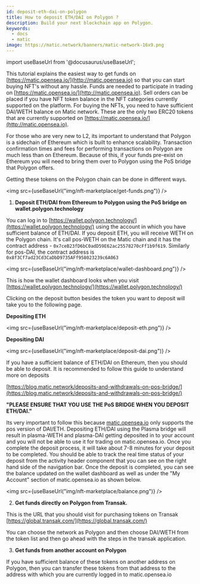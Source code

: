 ```yaml
---
id: deposit-eth-dai-on-polygon
title: How to deposit ETH/DAI on Polygon ?
description: Build your next blockchain app on Polygon.
keywords:
  - docs
  - matic
image: https://matic.network/banners/matic-network-16x9.png
---
```


import useBaseUrl from '@docusaurus/useBaseUrl';

This tutorial explains the easiest way to get funds on [https://matic.opensea.io/](http://matic.opensea.io) so that you can start buying NFT's without any hassle. Funds are needed to participate in trading on [https://matic.opensea.io/](http://matic.opensea.io). Sell orders can be placed if you have NFT token balance in the NFT categories currently supported on the platform. For buying the NFTs, you need to have sufficient DAI/WETH balance on Matic network. These are the only two ERC20 tokens that are currently supported on [https://matic.opensea.io/](http://matic.opensea.io).

For those who are very new to L2, its important to understand that Polygon is a sidechain of Ethereum which is built to enhance scalability. Transaction confirmation times and fees for performing transactions on Polygon are much less than on Ethereum. Because of this, if your funds pre-exist on Ethereum you will need to bring them over to Polygon using the PoS bridge that Polygon offers.

Getting these tokens on the Polygon chain can be done in different ways.

<img src={useBaseUrl("img/nft-marketplace/get-funds.png")} />

1. **Deposit ETH/DAI from Ethereum to Polygon using the PoS bridge on wallet.polygon.technology**

  You can log in to [https://wallet.polygon.technology/](https://wallet.polygon.technology/) using the account in which you have sufficient balance of ETH/DAI. If you deposit ETH, you will receive WETH on the Polygon chain. It's call pos-WETH on the Matic chain and it has the contract address - `0x7ceB23fD6bC0adD59E62ac25578270cFf1b9f619`. Similarly for pos-DAI, the contract address is `0x8f3Cf7ad23Cd3CaDbD9735AFf958023239c6A063`

<img src={useBaseUrl("img/nft-marketplace/wallet-dashboard.png")} />

This is how the wallet dashboard looks when you visit [https://wallet.polygon.technology/](https://wallet.polygon.technology/)

Clicking on the deposit button besides the token you want to deposit will take you to the following page.

**Depositing ETH**

<img src={useBaseUrl("img/nft-marketplace/deposit-eth.png")} />

**Depositing DAI**

<img src={useBaseUrl("img/nft-marketplace/deposit-dai.png")} />

If you have a sufficient balance of ETH/DAI on Ethereum, then you should be able to deposit. It is recommended to follow this guide to understand more on deposits

[https://blog.matic.network/deposits-and-withdrawals-on-pos-bridge/](https://blog.matic.network/deposits-and-withdrawals-on-pos-bridge/)

   **"PLEASE ENSURE THAT YOU USE THE PoS BRIDGE WHEN YOU DEPOSIT ETH/DAI."**

Its very important to follow this because [matic.opensea.io](http://matic.opensea.io) only supports the pos version of DAI/ETH. Depositing ETH/DAI using the Plasma bridge will result in plasma-WETH and plasma-DAI getting deposited in to your account and you will not be able to use it for trading on matic.opensea.io. Once you complete the deposit process, it will take about 7-8 minutes for your deposit to be completed. You should be able to track the real time status of your deposit from the activity header component that you can see on the right hand side of the navigation bar. Once the deposit is completed, you can see the balance updated on the wallet dashboard as well as under the "My Account" section of matic.opensea.io as shown below.

<img src={useBaseUrl("img/nft-marketplace/balance.png")} />

2. **Get funds directly on Polygon from Transak.**

This is the URL that you should visit for purchasing tokens on Transak [https://global.transak.com/](https://global.transak.com/)

You can choose the network as Polygon and then choose DAI/WETH from the token list and then go ahead with the steps in the transak application.

3. **Get funds from another account on Polygon**

If you have sufficient balance of these tokens on another address on Polygon, then you can transfer these tokens from that address to the address with which you are currently logged in to matic.opensea.io
